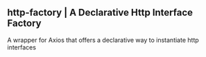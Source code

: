 ## http-factory | A Declarative Http Interface Factory
A wrapper for Axios that offers a declarative way to instantiate http interfaces